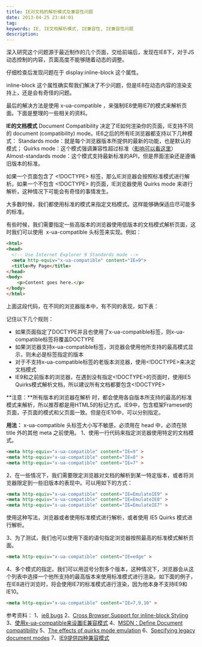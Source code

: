 ```yaml
---
title: IE对文档的解析模式及兼容性问题
date: 2013-04-25 23:44:01
tag: 
keywords: IE, IE文档解析模式, IE兼容性, IE兼容性问题
description: 
---
```


深入研究这个问题源于最近制作的几个页面，交给前端后，发现在IE8下，对于JS动态控制的内容，页面高度不能够随着动态的调整。

仔细检查后发现问题在于 display:inline-block 这个属性。

inline-block 这个属性确实帮我们解决了不少问题，但是IE8在动态内容的渲染支持上，还是会有奇怪的问题。

最后的解决方法是使用 x-ua-compatible ，来强制IE8使用IE7的模式来解析页面。下面是整理的一些相关的资料。

**IE的文档模式**
Document Compatibility 决定了IE如何渲染你的页面，IE支持不同的 document (compatibility) mode。IE6之后的所有IE浏览器都支持以下几种模式：
Standards mode：就是每个浏览器版本所提供的最新的功能，也是默认的模式；
Quirks mode：这个模式强调兼容性超过标准（[影响可以看这里](http://msdn.microsoft.com/en-us/library/gg558047(v=vs.85).aspx)）
Almost-standards mode：这个模式支持最新标准的API，但是界面渲染还是遵循旧版本的标准。

如果一个页面包含了 <!DOCTYPE> 标签，那么IE浏览器会按照标准模式进行解析。如果一个不包含 <!DOCTYPE> 的页面，IE浏览器使用 Quirks mode 来进行解析，这种情况下可能会有奇怪的事情发生。

大多数时候，我们都使用标准的模式来指定文档模式。这样能够确保适应尽可能多的标准。

<!DOCTYPE html>

有些时候，我们需要指定一些高版本的浏览器使用低版本的文档模式解析页面，这时我们可以使用  x-ua-compatible 头标签来实现。例如：

```html
<html>
<head>
  <!-- Use Internet Explorer 9 Standards mode -->
  <meta http-equiv="x-ua-compatible" content="IE=9">
  <title>My Page</title>
</head>
<body>
	<p>Content goes here.</p>
</body>
</html>
```

上面这段代码，在不同的浏览器版本中，有不同的表现，如下表：



记住以下几个规则：

* 如果页面指定了DOCTYPE并且也使用了x-ua-compatible标签，则x-ua-compatible标签将覆盖DOCTYPE
* 如果浏览器支持x-ua-compatible标签，浏览器会使用他所支持的最高模式显示，则未必是标签指定的版本
* 对于不支持x-ua-compatible标签的老版本浏览器，使用<!DOCTYPE>来决定文档模式
* IE9和之前版本的浏览器，在遇到没有指定<!DOCTYPE>的页面时，使用IE5 Quirks模式解析文档，所以建议所有文档都要包含<!DOCTYPE>

**注意：**所有版本的浏览器在解析 <!DOCTYPE html> 时，都会使用各自版本所支持的最高的标准模式来解析，所以推荐都是用HTML5的标记方式。IE9中，包含框架Frameset的页面，子页面的模式和父页面一致。但是在IE10中，可以分别指定。

**用法：**
x-ua-compatible 头标签大小写不敏感，必须用在 head 中，必须在除 title 外的其他 meta 之前使用。
1、使用一行代码来指定浏览器使用特定的文档模式。
```html
<meta http-equiv="x-ua-compatible" content="IE=9" >
<meta http-equiv="x-ua-compatible" content="IE=8" >
<meta http-equiv="x-ua-compatible" content="IE=7" >
```

2、在一些情况下，我们需要限定浏览器对文档的解析到某一特定版本，或者将浏览器限定到一些旧版本的表现中。可以用如下的方式：
```html
<meta http-equiv="x-ua-compatible" content="IE=EmulateIE9" >
<meta http-equiv="x-ua-compatible" content="IE=EmulateIE8" >
<meta http-equiv="x-ua-compatible" content="IE=EmulateIE7" >
```

使用这种写法，浏览器或者使用标准模式进行解析，或者使用 IE5 Quirks 模式进行解析。

3、为了测试，我们也可以使用下面的语句指定浏览器按照最高的标准模式解析页面。
```html
<meta http-equiv="x-ua-compatible" content="IE=edge" >
```

4、多个模式的指定。我们可以用逗号分割多个版本，这种情况下，浏览器会从这个列表中选择一个他所支持的最高版本来使用标准模式进行渲染。如下面的例子，在IE8进行浏览时，将会使用IE7的标准模式进行渲染，因为他本身不支持IE9和IE10。
```html
<meta http-equiv="x-ua-compatible" content="IE=7,9,10" >
```

参考资料：
1、[ie8 bugs](http://jhop.me/ie8-bugs)
2、[Cross Browser Support for inline-block Styling](http://foohack.com/2007/11/cross-browser-support-for-inline-block-styling/)
3、[使用x-ua-compatible来设置IE兼容模式](http://www.cnblogs.com/nidilzhang/archive/2010/01/09/1642887.html)
4、[MSDN：Define Document compatibility](http://msdn.microsoft.com/en-us/library/cc288325(v=vs.85).aspx#SetMode)
5、[The effects of quirks mode emulation](http://msdn.microsoft.com/en-us/library/gg558047(v=vs.85).aspx)
6、[Specifying legacy document modes](http://msdn.microsoft.com/en-us/library/jj676915(v=vs.85).aspx)
7、[IE9提供四种兼容模式](http://www.iefans.net/ie9-xuanran-moshi-jianrong-jiuban/)